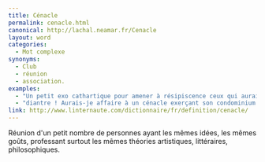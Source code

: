 ```yaml
---
title: Cénacle
permalink: cenacle.html
canonical: http://lachal.neamar.fr/Cenacle
layout: word
categories:
  - Mot complexe
synonyms:
  - Club
  - réunion
  - association.
examples:
  - "Un petit exo cathartique pour amener à résipiscence ceux qui auraient fréquenté un cénacle de soudards dévoyés…"
  - "diantre ! Aurais-je affaire à un cénacle exerçant son condominium oligarchique ?"
link: http://www.linternaute.com/dictionnaire/fr/definition/cenacle/
---
```


Réunion d'un petit nombre de personnes ayant les mêmes idées, les mêmes goûts, professant surtout les mêmes théories artistiques, littéraires, philosophiques.

